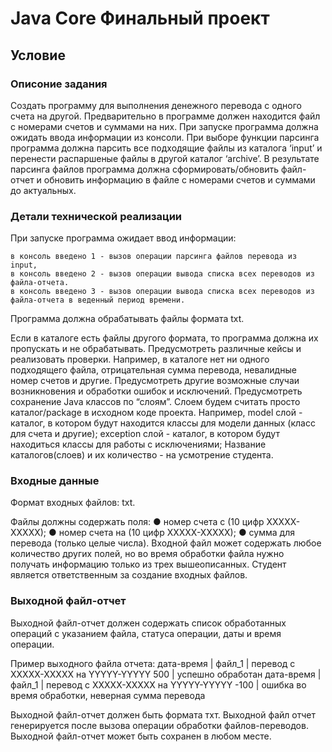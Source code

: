 # Java Core Финальный проект 
## Условие
### Описоние задания
Создать программу для выполнения денежного перевода с одного счета на другой.
Предварительно в программе должен находится файл с номерами счетов и суммами
на них. При запуске программа должна ожидать ввода информации из консоли.
При выборе функции парсинга программа должна парсить все подходящие файлы из
каталога ‘input’ и перенести распаршеные файлы в другой каталог ‘archive’. В
результате парсинга файлов программа должна сформировать/обновить файл-отчет и
обновить информацию в файле с номерами счетов и суммами до актуальных.
### Детали технической реализации
При запуске программа ожидает ввод информации:

    в консоль введено 1 - вызов операции парсинга файлов перевода из input,
    в консоль введено 2 - вызов операции вывода списка всех переводов из файла-отчета.
    в консоль введено 3 - вызов операции вывода списка всех переводов из файла-отчета в веденный период времени.

Программа должна обрабатывать файлы формата txt.

Если в каталоге есть файлы другого формата, то программа должна их пропускать и не
обрабатывать. Предусмотреть различные кейсы и реализовать проверки.
Например, в каталоге нет ни одного подходящего файла, отрицательная сумма
перевода, невалидные номер счетов и другие. Предусмотреть другие возможные
случаи возникновения и обработки ошибок и исключений. Предусмотреть сохранение
Java классов по “слоям”. Слоем будем считать просто каталог/package в исходном
коде проекта. Например, model слой - каталог, в котором будут находится классы для
модели данных (класс для счета и другие); exception слой - каталог, в котором будут
находиться классы для работы с исключениями; Название каталогов(слоев) и их
количество - на усмотрение студента.
### Входные данные
Формат входных файлов: txt.

Файлы должны содержать поля:
    ● номер счета с (10 цифр ХХХХХ-ХХХХХ);
    ● номер счета на (10 цифр ХХХХХ-ХХХХХ);
    ● сумма для перевода (только целые числа).
Входной файл может содержать любое количество других полей, но во время
обработки файла нужно получать информацию только из трех вышеописанных.
Студент является ответственным за создание входных файлов.

### Выходной файл-отчет
Выходной файл-отчет должен содержать список обработанных операций с указанием
файла, статуса операции, даты и время операции.

Пример выходного файла отчета:
    дата-время | файл_1 | перевод с XXXXX-XXXXX на YYYYY-YYYYY 500 | успешно обработан
    дата-время | файл_1 | перевод с XXXXX-XXXXX на YYYYY-YYYYY -100 | ошибка во время обработки, неверная сумма перевода
    
Выходной файл-отчет должен быть формата тхт.
Выходной файл отчет генерируется после вызова операции обработки
файлов-переводов. Выходной файл-отчет может быть сохранен в любом месте.
